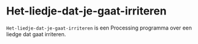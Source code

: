 # Het-liedje-dat-je-gaat-irriteren

`Het-liedje-dat-je-gaat-irriteren` is een Processing programma over een liedge dat gaat irriteren.
